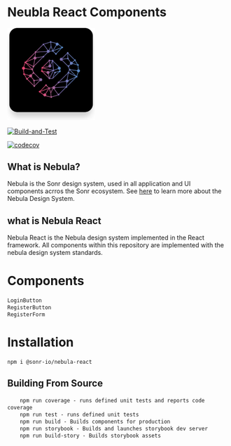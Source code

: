 # Neubla React Components
<p allign="center">
<img src="./static/sonr-nebula-logo.svg" style="align:center" width="200">
</p>

[![Build-and-Test](https://github.com/sonr-io/nebula-react/actions/workflows/Build-and-Test.yml/badge.svg)](https://github.com/sonr-io/nebula-react/actions/workflows/Build-and-Test.yml)

[![codecov](https://codecov.io/gh/sonr-io/nebula-react/branch/master/graph/badge.svg?token=HFU0JADDVV)](https://codecov.io/gh/sonr-io/nebula-react)

## What is Nebula?
Nebula is the Sonr design system, used in all application and UI components acrros the Sonr ecosystem. See [here](https://www.figma.com/file/mTow2ms25MRnGXAvh04gc5/Nebula-v0.01?node-id=0%3A1) to learn more about the Nebula Design System.

## what is Nebula React
Nebula React is the Nebula design system implemented in the React framework. All components within this repository are implemented with the nebula design system standards.

# Components
```
LoginButton
RegisterButton
RegisterForm
```

# Installation

```
npm i @sonr-io/nebula-react
```

## Building From Source

```
    npm run coverage - runs defined unit tests and reports code coverage
    npm run test - runs defined unit tests
    npm run build - Builds components for production
    npm run storybook - Builds and launches storybook dev server
    npm run build-story - Builds storybook assets
```
